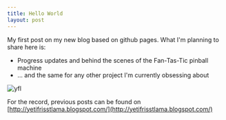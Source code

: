 ```yaml
---
title: Hello World
layout: post
---
```


My first post on my new blog based on github pages.
What I'm planning to share here is:

  * Progress updates and behind the scenes of the Fan-Tas-Tic pinball
    machine
  * ... and the same for any other project I'm currently obsessing about

![yfl](https://avatars3.githubusercontent.com/u/7136811)

For the record, previous posts can be found on [http://yetifrisstlama.blogspot.com/](http://yetifrisstlama.blogspot.com/)

